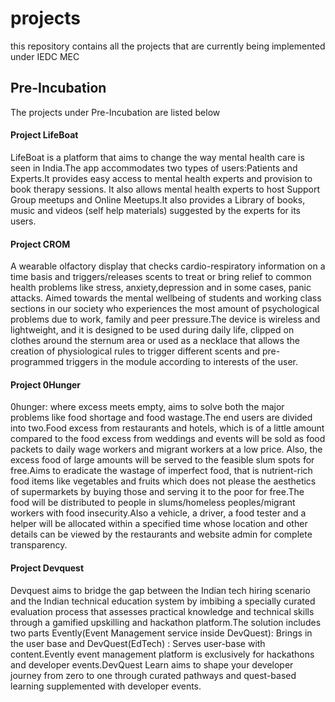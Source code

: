 # projects
   this repository contains all the projects that are currently being implemented under IEDC MEC
## Pre-Incubation
   The projects under Pre-Incubation are listed below
#### Project LifeBoat
LifeBoat is a platform that aims to change the way mental health care is seen in India.The app accommodates two types of users:Patients and Experts.It provides easy access to mental health experts and provision to book therapy sessions. It also allows mental health experts to host Support Group meetups and Online Meetups.It also provides a Library of books, music and videos (self help materials) suggested by the experts for its users.

#### Project CROM
A wearable olfactory display that checks cardio-respiratory information on a time basis and triggers/releases scents to treat or bring relief to common health problems like stress, anxiety,depression and in some cases, panic attacks. Aimed towards the mental wellbeing of students and working class sections in our society who experiences the most amount of psychological problems due to work, family and peer pressure.The device is wireless and lightweight, and it is designed to be
used during daily life, clipped on clothes around the sternum area or used as a necklace that allows the creation of physiological rules to trigger different scents and pre-programmed triggers in the module according to interests of the user.
  
#### Project 0Hunger
0hunger: where excess meets empty, aims to solve both the major problems like food shortage and food wastage.The end users are divided into two.Food excess from restaurants and hotels, which is of a little amount compared to the food excess from weddings and events will be sold as food packets to daily wage workers and migrant workers at a low price. Also, the excess food of large amounts will be served to the feasible slum spots for free.Aims to eradicate the wastage of
imperfect food, that is nutrient-rich food items like vegetables and fruits which does not please the aesthetics of supermarkets by buying those and serving it to the poor for free.The food will be distributed to people in slums/homeless peoples/migrant workers with food insecurity.Also a vehicle, a driver, a food tester and a helper will be allocated within a specified time whose location and other details can be viewed by the restaurants and website admin for complete transparency. 

#### Project Devquest
Devquest aims to bridge the gap between the Indian tech hiring scenario and the Indian technical education system by imbibing a specially curated evaluation process that assesses practical knowledge and technical skills through a gamified upskilling and hackathon platform.The solution includes two parts Evently(Event Management service inside DevQuest): Brings in the user base and DevQuest(EdTech) : Serves user-base with content.Evently event management platform is exclusively for hackathons and developer events.DevQuest Learn aims to shape your developer journey from zero to one through curated pathways and quest-based learning supplemented
with developer events.
        

